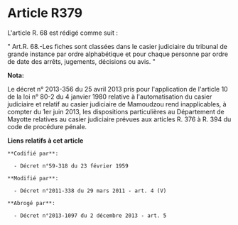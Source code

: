 # Article R379

L'article R. 68 est rédigé comme suit : 

" Art.R. 68.-Les fiches sont classées dans le casier judiciaire du tribunal de grande instance par ordre alphabétique et pour
chaque personne par ordre de date des arrêts, jugements, décisions ou avis. "

**Nota:**

Le décret n° 2013-356 du 25 avril 2013 pris pour l'application de l'article 10 de la loi n° 80-2 du 4 janvier 1980 relative à
l'automatisation du casier judiciaire et relatif au casier judiciaire de Mamoudzou rend inapplicables, à compter du 1er juin
2013, les dispositions particulières au Département de Mayotte relatives au casier judiciaire prévues aux articles R. 376 à
R. 394 du code de procédure pénale.

**Liens relatifs à cet article**

	**Codifié par**:

	  - Décret n°59-318 du 23 février 1959

	**Modifié par**:

	  - Décret n°2011-338 du 29 mars 2011 - art. 4 (V)

	**Abrogé par**:

	  - Décret n°2013-1097 du 2 décembre 2013 - art. 5
